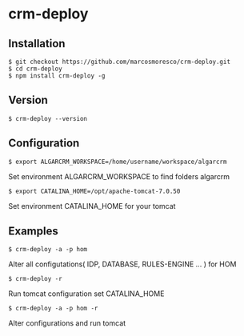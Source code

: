 # crm-deploy

## Installation
    $ git checkout https://github.com/marcosmoresco/crm-deploy.git
    $ cd crm-deploy		
    $ npm install crm-deploy -g

## Version

    $ crm-deploy --version 	
  
## Configuration
 
    $ export ALGARCRM_WORKSPACE=/home/username/workspace/algarcrm

Set environment ALGARCRM_WORKSPACE to find folders algarcrm   	

    $ export CATALINA_HOME=/opt/apache-tomcat-7.0.50

Set environment CATALINA_HOME for your tomcat		

## Examples
   
    $ crm-deploy -a -p hom

Alter all configutations( IDP, DATABASE, RULES-ENGINE ... ) for HOM
   
    $ crm-deploy -r

Run tomcat configuration set CATALINA_HOME

    $ crm-deploy -a -p hom -r

Alter configurations and run tomcat 		
 	 	  	
